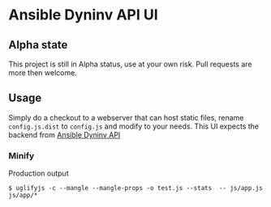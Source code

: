 Ansible Dyninv API UI
=====================

## Alpha state
This project is still in Alpha status, use at your own risk. Pull requests are more then welcome.

## Usage
Simply do a checkout to a webserver that can host static files, rename `config.js.dist` to `config.js` and modify to your needs.
This UI expects the backend from [Ansible Dyninv API](https://github.com/productsupcom/ansible-dyninv-api)


### Minify
Production output
```
$ uglifyjs -c --mangle --mangle-props -o test.js --stats  -- js/app.js js/app/*
```
